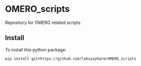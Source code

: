 # OMERO_scripts
Repository for OMERO related scripts

## Install

To install this python package:

```bash
pip install git+https://github.com/labsyspharm/OMERO_scripts
```
